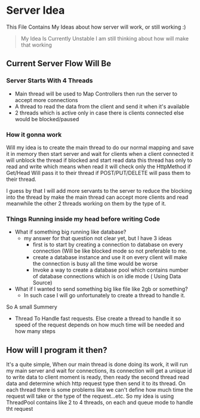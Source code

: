 # Server Idea

This File Contains My Ideas about how server will work, or still working :)

> My Idea Is Currently Unstable I am still thinking about how will make that working

## Current Server Flow Will Be

### Server Starts With 4 Threads

- Main thread will be used to Map Controllers then run the server to accept more connections
- A thread to read the data from the client and send it when it's available
- 2 threads which is active only in case there is clients connected else would be blocked/paused

### How it gonna work

Will my idea is to create the main thread to do our normal mapping and save it in memory then start server and wait for
clients when a client connected it will unblock the thread if blocked and start read data this thread has only to read
and write which means when read it will check only the HttpMethod if Get/Head Will pass it to their thread if
POST/PUT/DELETE will pass them to their thread.

I guess by that I will add more servants to the server to reduce the blocking into the thread by make the main thread
can accept more clients and read meanwhile the other 2 threads working on them by the type of it.

### Things Running inside my head before writing Code

- What if something big running like database?
    - my answer for that question not clear yet, but I have 3 ideas
        - first is to start by creating a connection to database on every connection (Will be like blocked mode so not
          preferable to me.
        - create a database instance and use it on every client will make the connection is busy all the time would be
          worse
        - Invoke a way to create a database pool which contains number of database connections which is on idle mode (
          Using Data Source)
- What if I wanted to send something big like file like 2gb or something?
    - In such case I will go unfortunately to create a thread to handle it.

So A small Summery

- Thread To Handle fast requests. Else create a thread to handle it so speed of the request depends on how much time
  will be needed and how many steps

## How will I program it then?

It's a quite simple, When our main thread is done doing its work, it will run my main server and wait for connections,
its connection will get a unique id to write data to client moment is ready, then ready the second thread read data and
determine which http request type then send it to its thread. On each thread there is some problems like we can't define
how much time the request will take or the type of the request...etc. So my idea is using ThreadPool contains like 2 to
4 threads, on each and queue mode to handle tht request 

